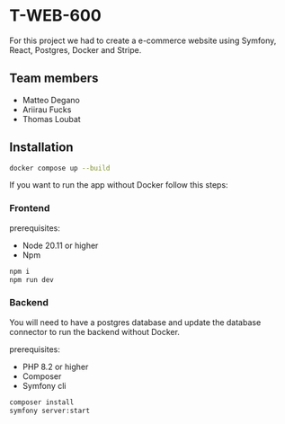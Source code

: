 # T-WEB-600

For this project we had to create a e-commerce website using Symfony, React, Postgres, Docker and Stripe.

## Team members

- Matteo Degano
- Ariirau Fucks
- Thomas Loubat

## Installation

```bash
docker compose up --build
```

If you want to run the app without Docker follow this steps:

### Frontend

prerequisites:

- Node 20.11 or higher
- Npm

```bash
npm i
npm run dev
```

### Backend

You will need to have a postgres database and update the database connector to run the backend without Docker.

prerequisites:

- PHP 8.2 or higher
- Composer
- Symfony cli

```bash
composer install
symfony server:start
```
